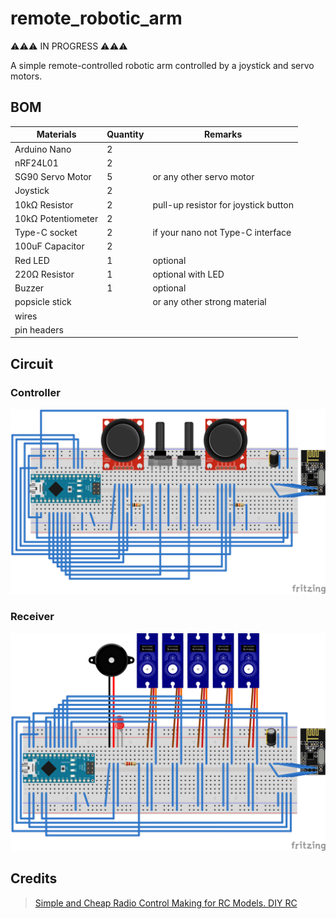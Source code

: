 # remote_robotic_arm

⚠⚠⚠ IN PROGRESS ⚠⚠⚠

A simple remote-controlled robotic arm controlled by a joystick and servo motors.

## BOM

| Materials | Quantity | Remarks |
| --- | --- | --- |
| Arduino Nano | 2 | |
| nRF24L01 | 2 | |
| SG90 Servo Motor | 5 | or any other servo motor
| Joystick | 2 | |
| 10kΩ Resistor | 2 | pull-up resistor for joystick button |
| 10kΩ Potentiometer | 2 | |
| Type-C socket | 2 | if your nano not Type-C interface |
| 100uF Capacitor | 2 | |
| Red LED | 1 | optional |
| 220Ω Resistor | 1 | optional with LED |
| Buzzer | 1 | optional |
| popsicle stick | | or any other strong material |
| wires | | |
| pin headers | | |

## Circuit

### Controller
![](/control/control.svg)

### Receiver
![](/remote/remote.svg)

## Credits
> [Simple and Cheap Radio Control Making for RC Models. DIY RC](https://www.rcpano.net/2020/02/17/simple-and-cheap-radio-control-making-for-rc-models-diy-rc)
